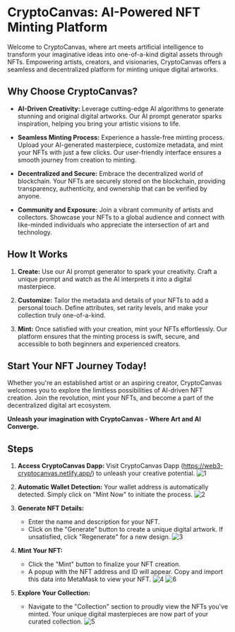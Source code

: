 # CryptoCanvas: AI-Powered NFT Minting Platform

Welcome to CryptoCanvas, where art meets artificial intelligence to transform your imaginative ideas into one-of-a-kind digital assets through NFTs. Empowering artists, creators, and visionaries, CryptoCanvas offers a seamless and decentralized platform for minting unique digital artworks.

## Why Choose CryptoCanvas?

- **AI-Driven Creativity:** Leverage cutting-edge AI algorithms to generate stunning and original digital artworks. Our AI prompt generator sparks inspiration, helping you bring your artistic visions to life.

- **Seamless Minting Process:** Experience a hassle-free minting process. Upload your AI-generated masterpiece, customize metadata, and mint your NFTs with just a few clicks. Our user-friendly interface ensures a smooth journey from creation to minting.

- **Decentralized and Secure:** Embrace the decentralized world of blockchain. Your NFTs are securely stored on the blockchain, providing transparency, authenticity, and ownership that can be verified by anyone.

- **Community and Exposure:** Join a vibrant community of artists and collectors. Showcase your NFTs to a global audience and connect with like-minded individuals who appreciate the intersection of art and technology.

## How It Works

1. **Create:** Use our AI prompt generator to spark your creativity. Craft a unique prompt and watch as the AI interprets it into a digital masterpiece.

2. **Customize:** Tailor the metadata and details of your NFTs to add a personal touch. Define attributes, set rarity levels, and make your collection truly one-of-a-kind.

3. **Mint:** Once satisfied with your creation, mint your NFTs effortlessly. Our platform ensures that the minting process is swift, secure, and accessible to both beginners and experienced creators.

## Start Your NFT Journey Today!

Whether you're an established artist or an aspiring creator, CryptoCanvas welcomes you to explore the limitless possibilities of AI-driven NFT creation. Join the revolution, mint your NFTs, and become a part of the decentralized digital art ecosystem.

**Unleash your imagination with CryptoCanvas - Where Art and AI Converge.**

## Steps

1. **Access CryptoCanvas Dapp:** Visit CryptoCanvas Dapp (https://web3-cryptocanvas.netlify.app/) to unleash your creative potential.
![1](https://github.com/AyushDhamankar/AI_NFT/assets/139478319/52eee48b-d06e-4fd6-919b-72d94cd72abf)

2. **Automatic Wallet Detection:** Your wallet address is automatically detected. Simply click on "Mint Now" to initiate the process.
![2](https://github.com/AyushDhamankar/AI_NFT/assets/139478319/d40538bd-6dab-49f3-9463-12cf59fa8a20)

3. **Generate NFT Details:**
   - Enter the name and description for your NFT.
   - Click on the "Generate" button to create a unique digital artwork. If unsatisfied, click "Regenerate" for a new design.
![3](https://github.com/AyushDhamankar/AI_NFT/assets/139478319/d518e2ec-1fa4-4a1d-be04-6e72da39fc0f)

4. **Mint Your NFT:**
   - Click the "Mint" button to finalize your NFT creation.
   - A popup with the NFT address and ID will appear. Copy and import this data into MetaMask to view your NFT.
![4](https://github.com/AyushDhamankar/AI_NFT/assets/139478319/d788ec5e-1422-4c10-a19e-12864b063953)
![6](https://github.com/AyushDhamankar/AI_NFT/assets/139478319/229f9abc-c236-4e92-8387-238d195142cc)

5. **Explore Your Collection:**
   - Navigate to the "Collection" section to proudly view the NFTs you've minted. Your unique digital masterpieces are now part of your curated collection.
![5](https://github.com/AyushDhamankar/AI_NFT/assets/139478319/3805abb8-3fdd-49d3-93e7-21271956fd33)

